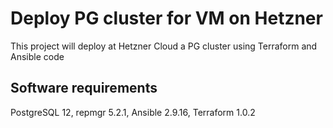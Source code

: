 # Deploy PG cluster for VM on Hetzner

This project will deploy at Hetzner Cloud a PG cluster using Terraform and Ansible code
## Software requirements

PostgreSQL 12, repmgr 5.2.1, Ansible 2.9.16, Terraform 1.0.2 
